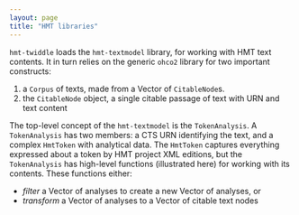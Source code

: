 ```yaml
---
layout: page
title: "HMT libraries"
---
```


`hmt-twiddle` loads the `hmt-textmodel` library, for working with HMT text contents.  It in turn relies on the generic `ohco2` library for two important  constructs:

1. a `Corpus` of texts, made from a Vector of `CitableNode`s.
2. the `CitableNode` object, a single citable passage of text with URN and text content


The top-level concept of the `hmt-textmodel` is the `TokenAnalysis`.  A `TokenAnalysis` has two members: a CTS URN identifying the text, and a complex `HmtToken` with analytical data. The `HmtToken` captures everything expressed about a token by HMT project XML editions, but the `TokenAnalysis`  has high-level functions (illustrated here) for working with its contents.  These functions either:

- *filter* a Vector of analyses to create a new Vector of analyses, or
- *transform* a Vector of analyses to a Vector of citable text nodes
